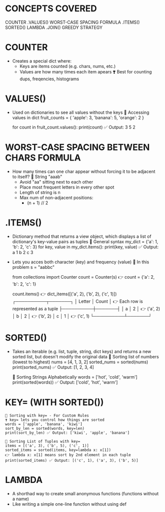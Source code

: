 # CONCEPTS COVERED
COUNTER
.VALUES()
WORST-CASE SPACING FORMULA
.ITEMS()
SORTED()
LAMBDA
.JOIN()
GREEDY STRATEGY



# COUNTER
- Creates a special dict where:
    - Keys are items counted (e.g. chars, nums, etc.)
    - Values are how many times each item apears
    ❣️ Best for counting dups, freqencies, histograms


# VALUES()
- Used on dictionaries to see all values without the keys
    🦋 Accessing values in dict
    fruit_counts = {
        'apple': 3,
        'banana': 5,
        'orange': 2
    }

    for count in fruit_count.values():
        print(count)
        ✅ Output: 3
                   5
                   2
    


# WORST-CASE SPACING BETWEEN CHARS FORMULA
- How many times can one char appear without forcing it to be adjacent to itself?
    🦋 String "aaab"
    - Avoid "aa" sitting next to each other
    - Place most frequent letters in every other spot
    - Length of string is n
    - Max num of non-adjacent positions:
        - (n + 1) // 2

# .ITEMS()
- Dictionary method that returns a view object, which displays a list of dictionary's key-value pairs as tuples
    🦋 General syntax
    my_dict = {'a': 1, 'b': 2, 'c': 3}
    for key, value in my_dict.items():
        print(key, value) 
        ✅ Output: a 1
                   b 2
                   c 3
- Lets you acces both character (key) and frequency (value)
    🦋 In this problem
    s = "aabbc"

    from collections import Counter
    count = Counter(s)
    👉 count = {'a': 2, 'b': 2, 'c': 1}

    count.items() 👉 dict_items([('a', 2), ('b', 2), ('c', 1)])
    ┌──────────┬───────┐
    │  Letter  │ Count │ 👉 Each row is represented as a tuple
    ├──────────┼───────┤
    │    a     │   2   │ 👉 ('a', 2)
    │    b     │   2   │ 👉 ('b', 2)
    │    c     │   1   │ 👉 ('c', 1)
    └──────────┴───────┘


# SORTED()
- Takes an iterable (e.g. list, tuple, string, dict keys) and returns a new sorted list, but doesn't modify the original data
    🦋 Sorting list of numbers (lowest to highest)
    nums = [4, 1, 3, 2]
    sorted_nums = sorted(nums)
    print(sorted_nums) ✅ Output: [1, 2, 3, 4]

    🦋 Sorting Strings Alphabetically
    words = ['hot', 'cold', 'warm']
    print(sorted(words)) ✅ Output: ['cold', 'hot', 'warm']

# KEY= (WITH SORTED())
    🦋 Sorting with key= - For Custom Rules
    ❣️ key= lets you control how things are sorted
    words = ['apple', 'banana', 'kiwi']
    sort_by_len = sorted(words, key=len)
    print(sort_by_len) ✅ Output: ['kiwi', 'apple', 'banana']

    🦋 Sorting List of Tuples with key=
    items = [('a', 3), ('b', 5), ('c', 1)]
    sorted_items = sorted(items, key=lambda x: x[1]) 
    👉 lambda x: x[1] means sort by 2nd element in each tuple
    print(sorted_items) ✅ Output: [('c', 1), ('a', 3), ('b', 5)]

# LAMBDA
- A shorthad way to create small anonymous functions (functions without a name)
- Like writing a simple one-line function without using def